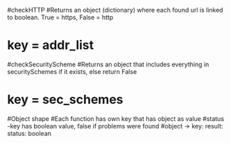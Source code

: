 #checkHTTP
#Returns an object (dictionary) where each found url is linked to boolean. True = https, False = http
# key = addr_list

#checkSecurityScheme
#Returns an object that includes everything in securitySchemes if it exists, else return False
# key = sec_schemes

#Object shape
#Each function has own key that has object as value
#status -key has boolean value, false if problems were found
#object -> key: result: status: boolean